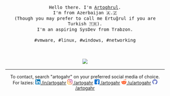 <p align="center">
  <br>
  <br>
  <br>
  <samp>Hello there. I'm <a href="linkedin.com/in/artogahr">Artoghrul</a>.<br>I'm from Azerbaijan 🇦.🇿<br>(Though you may prefer to call me Ertuğrul if you are Turkish 🇹🇷).<br> I'm an aspiring SysDev from Trabzon.<br><br>#vmware, #linux, #windows, #networking</samp>
  <br>
  <br>
  <br>
  <br>
  <img src="https://media1.tenor.com/images/4e179b80071a7b76f3dc467e2fa5038d/tenor.gif?itemid=7542463"/>
</p>

------------
<center>

To contact, search "artogahr" on your preferred social media of choice.
<br>For lazies: 
[<img title="Linkedin" src="https://raw.githubusercontent.com/artogahr/artogahr/master/assets/linkedin.png" width="16" height="16" /> /in/artogahr](linkedin.com/in/artogahr)
[<img title="Instagram" src="https://raw.githubusercontent.com/artogahr/artogahr/master/assets/instagram.png" width="16" height="16" /> /artogahr](instagram.com/artogahr)
[<img title="Facebook" src="https://raw.githubusercontent.com/artogahr/artogahr/master/assets/facebook.png" width="16" height="16" /> /artogahr](facebook.com/artogahr)
[<img title="Reddit" src="https://raw.githubusercontent.com/artogahr/artogahr/master/assets/reddit1.png" width="16" height="16" /> /u/artogahr](https://reddit.com/u/artogahr)
[<img title="Github" src="https://raw.githubusercontent.com/artogahr/artogahr/master/assets/github.png" width="16" height="16" /> /artogahr](github.com/artogahr)

</center>